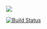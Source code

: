 [![](https://jitpack.io/v/stoletnaedine/project-lvl1-s498.svg)](https://jitpack.io/#stoletnaedine/project-lvl1-s498)

[![Build Status](https://travis-ci.com/stoletnaedine/project-lvl1-s498.svg?branch=master)](https://travis-ci.com/stoletnaedine/project-lvl1-s498)